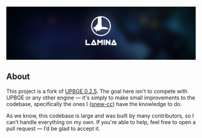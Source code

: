 ![](doc/readme/GitHub_Readme1.png)

## About

This project is a fork of [UPBGE 0.2.5](https://github.com/UPBGE/upbge/tree/upbge0.2.5). The goal here isn't to compete with UPBGE or any other engine — it's simply to make small improvements to the codebase, specifically the ones I ([snew-cc](https://github.com/snew-cc)) have the knowledge to do.

As we know, this codebase is large and was built by many contributors, so I can’t handle everything on my own. If you're able to help, feel free to open a pull request — I’d be glad to accept it.
